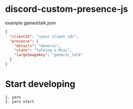 # discord-custom-presence-js

example games\talk.json

```json
{
  "clientId": "<your client id>",
  "presence": {
    "details": "Generic",
    "state": "Talking & Misc",
    "largeImageKey": "generic_talk"
  }
}
```

# Start developing

```
1. yarn
2. yarn start
```